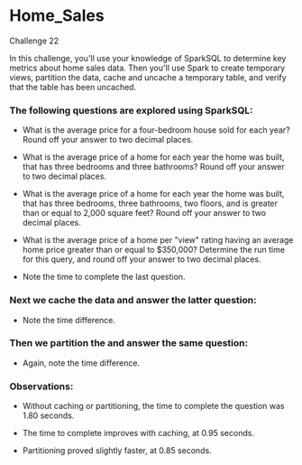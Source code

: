 # Home_Sales
Challenge 22

In this challenge, you'll use your knowledge of SparkSQL to determine key metrics about home sales data. Then you'll use Spark to create temporary views, partition the data, cache and uncache a temporary table, and verify that the table has been uncached.

### The following questions are explored using SparkSQL:

- What is the average price for a four-bedroom house sold for each year? Round off your answer to two decimal places.

- What is the average price of a home for each year the home was built, that has three bedrooms and three bathrooms? Round off your answer to two decimal places.

- What is the average price of a home for each year the home was built, that has three bedrooms, three bathrooms, two floors, and is greater than or equal to 2,000 square feet? Round off your answer to two decimal places.

- What is the average price of a home per "view" rating having an average home price greater than or equal to $350,000? Determine the run time for this query, and round off your answer to two decimal places.

- Note the time to complete the last question.

### Next we cache the data and answer the latter question:
- Note the time difference.

### Then we partition the and answer the same question:
- Again, note the time difference.

### Observations:

- Without caching or partitioning, the time to complete the question was 1.80 seconds.

- The time to complete improves with caching, at 0.95 seconds.

- Partitioning proved slightly faster, at 0.85 seconds.
